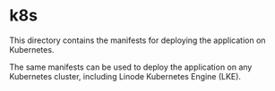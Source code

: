 # k8s

This directory contains the manifests for deploying the application on Kubernetes.

The same manifests can be used to deploy the application on any Kubernetes cluster, including Linode
Kubernetes Engine (LKE).
